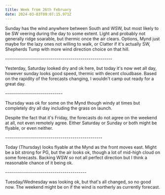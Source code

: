 ```yaml
---
title: Week from 26th February
date: 2024-03-03T09:07:15.971Z
---
```

Sunday has the wind anywhere between South and WSW, but most likely to be SW veering during the day to some extent.  Light and probably not generally ridge soarable, but thermic once the air clears.  Options, Mynd just maybe for the lazy ones not willing to walk, or Clatter if it's actually SW, Shepherds Tump with more wind direction choice on that hill.

\------------------------------------------------------

Yesterday, Saturday looked dry and ok here, but today it's now wet all day, however sunday looks good speed, thermic with decent cloudbase.  Based on the rapidity of the forecasts changing,  I wouldn't camp out ready for a great day.

\-----------------------------

Thursday was ok for some on the Mynd though windy at times but completely dry all day including the grass on launch.

Despite the fact that it's Friday, the forecasts do not agree on the weekend at all, not even remotely agree.  Either Saturday or Sunday or both might be flyable, or even neither.

\-------------------------------------------------

Today (Thursday) looks flyable at the Mynd as the front moves east.  Might be a bit strong for PG, but the air looks ok, though a lot of mid-high cloud on some forecasts.  Backing WSW so not all perfect direction but I think a reasonable chance of it being ok.

\-----------------------------------------

Tuesday/Wednesday was looking ok, but that's all changed, so no good now.  The weekend might be on if the wind is northerly as currently forecast.